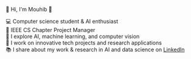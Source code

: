 👋 Hi, I'm Mouhib 🌟

💻 Computer science student & AI enthusiast  
🎨 IEEE CS Chapter Project Manager  
🤖 I explore AI, machine learning, and computer vision  
🚀 I work on innovative tech projects and research applications  
📚 I share about my work & research in AI and data science on [LinkedIn](www.linkedin.com/in/mouhib-farhat)  

